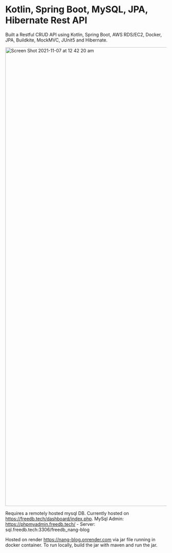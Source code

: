 # Kotlin, Spring Boot, MySQL, JPA, Hibernate Rest API

Built a Restful CRUD API using Kotlin, Spring Boot, AWS RDS/EC2, Docker, JPA, Buildkite, MockMVC, JUnit5 and Hibernate.


<img width="1431" alt="Screen Shot 2021-11-07 at 12 42 20 am" src="https://user-images.githubusercontent.com/87055485/140611817-5e752197-4842-4502-8892-084cf8b2d7b8.png">

Requires a remotely hosted mysql DB. Currently hosted on https://freedb.tech/dashboard/index.php. 
MySql Admin: https://phpmyadmin.freedb.tech/
    - Server: sql.freedb.tech:3306/freedb_nang-blog

Hosted on render https://nang-blog.onrender.com via jar file running in docker container. 
To run locally, build the jar with maven and run the jar.
